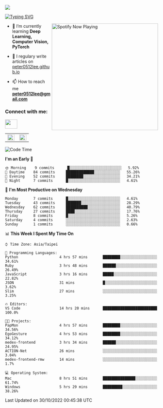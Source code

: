 ![](https://komarev.com/ghpvc/?username=peter0512lee&color=ff69b4)

[![Typing SVG](https://readme-typing-svg.herokuapp.com?color=F742BA&size=22&lines=Hi!+I'm+JYL)](https://git.io/typing-svg)

[<img src="https://spotify-now-playing.peter0512lee.vercel.app/api/spotify-playing" alt="Spotify Now Playing" width="350" align="right" />](https://open.spotify.com/user/21iyoswqgnkoe7peuesmqnhgy)

- 🌱 I’m currently learning **Deep Learning, Computer Vision, PyTorch**

- 📝 I regulary write articles on [peter0512lee.github.io](https://peter0512lee.github.io/)

- 📫 How to reach me **peter0512lee@gmail.com**

<h3 align="left">Connect with me:</h3>
<p align="left">
<a href="https://linkedin.com/in/jie-ying-li-b43a1416b" target="blank"><img align="center" src="https://raw.githubusercontent.com/rahuldkjain/github-profile-readme-generator/master/src/images/icons/Social/linked-in-alt.svg" height="30" width="40" /></a>
<!-- <a href="https://fb.com/peter0512lee" target="blank"><img align="center" src="https://raw.githubusercontent.com/rahuldkjain/github-profile-readme-generator/master/src/images/icons/Social/facebook.svg" alt="peter0512lee" height="30" width="40" /></a> -->
<!-- <a href="https://instagram.com/etiquette_ying" target="blank"><img align="center" src="https://raw.githubusercontent.com/rahuldkjain/github-profile-readme-generator/master/src/images/icons/Social/instagram.svg" alt="etiquette_ying" height="30" width="40" /></a> -->
<!-- <a href="https://medium.com/@peter0512lee" target="blank"><img align="center" src="https://raw.githubusercontent.com/rahuldkjain/github-profile-readme-generator/master/src/images/icons/Social/medium.svg" alt="@peter0512lee" height="30" width="40" /></a> -->
</p>

<table><tr><td valign="top" width="50%">

<img src="https://github-readme-stats.vercel.app/api?username=peter0512lee&hide_border=true&show_icons=true&locale=en" align="left" style="width: 100%" />

</td><td valign="top" width="50%">

<img src="https://github-readme-stats.vercel.app/api/top-langs?username=peter0512lee&hide_border=true&show_icons=true&locale=en&layout=compact" align="left" style="width: 100%" />

</td></tr></table>  

<!--START_SECTION:waka-->
![Code Time](http://img.shields.io/badge/Code%20Time-841%20hrs%2039%20mins-blue)

**I'm an Early 🐤** 

```text
🌞 Morning    9 commits      █░░░░░░░░░░░░░░░░░░░░░░░░   5.92% 
🌆 Daytime    84 commits     █████████████░░░░░░░░░░░░   55.26% 
🌃 Evening    52 commits     ████████░░░░░░░░░░░░░░░░░   34.21% 
🌙 Night      7 commits      █░░░░░░░░░░░░░░░░░░░░░░░░   4.61%

```
📅 **I'm Most Productive on Wednesday** 

```text
Monday       7 commits      █░░░░░░░░░░░░░░░░░░░░░░░░   4.61% 
Tuesday      43 commits     ███████░░░░░░░░░░░░░░░░░░   28.29% 
Wednesday    62 commits     ██████████░░░░░░░░░░░░░░░   40.79% 
Thursday     27 commits     ████░░░░░░░░░░░░░░░░░░░░░   17.76% 
Friday       8 commits      █░░░░░░░░░░░░░░░░░░░░░░░░   5.26% 
Saturday     4 commits      ░░░░░░░░░░░░░░░░░░░░░░░░░   2.63% 
Sunday       1 commits      ░░░░░░░░░░░░░░░░░░░░░░░░░   0.66%

```


📊 **This Week I Spent My Time On** 

```text
⌚︎ Time Zone: Asia/Taipei

💬 Programming Languages: 
Python                   4 hrs 57 mins       ████████░░░░░░░░░░░░░░░░░   34.61% 
Ruby                     3 hrs 48 mins       ██████░░░░░░░░░░░░░░░░░░░   26.49% 
JavaScript               3 hrs 16 mins       █████░░░░░░░░░░░░░░░░░░░░   22.82% 
JSON                     31 mins             █░░░░░░░░░░░░░░░░░░░░░░░░   3.62% 
Slim                     27 mins             ░░░░░░░░░░░░░░░░░░░░░░░░░   3.25%

🔥 Editors: 
VS Code                  14 hrs 20 mins      █████████████████████████   100.0%

🐱‍💻 Projects: 
PapMon                   4 hrs 57 mins       ████████░░░░░░░░░░░░░░░░░   34.56% 
EgoGesture               4 hrs 53 mins       ████████░░░░░░░░░░░░░░░░░   34.12% 
medex-frontend           3 hrs 34 mins       ██████░░░░░░░░░░░░░░░░░░░   24.95% 
ACTION-Net               26 mins             ░░░░░░░░░░░░░░░░░░░░░░░░░   3.04% 
medex-frontend-rmw       14 mins             ░░░░░░░░░░░░░░░░░░░░░░░░░   1.7%

💻 Operating System: 
Mac                      8 hrs 51 mins       ███████████████░░░░░░░░░░   61.74% 
Windows                  5 hrs 29 mins       █████████░░░░░░░░░░░░░░░░   38.26%

```


 Last Updated on 30/10/2022 00:45:38 UTC
<!--END_SECTION:waka-->


<!--
**peter0512lee/peter0512lee** is a ✨ _special_ ✨ repository because its `README.md` (this file) appears on your GitHub profile.

